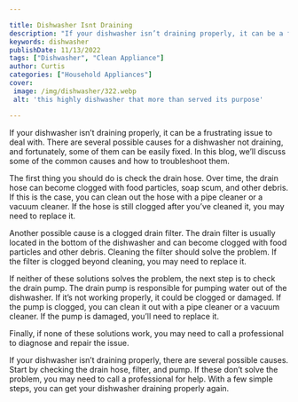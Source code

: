 ```yaml
---

title: Dishwasher Isnt Draining
description: "If your dishwasher isn’t draining properly, it can be a frustrating issue to deal with. There are several possible causes for a di...learn more"
keywords: dishwasher
publishDate: 11/13/2022
tags: ["Dishwasher", "Clean Appliance"]
author: Curtis
categories: ["Household Appliances"]
cover: 
 image: /img/dishwasher/322.webp
 alt: 'this highly dishwasher that more than served its purpose'

---
```


If your dishwasher isn’t draining properly, it can be a frustrating issue to deal with. There are several possible causes for a dishwasher not draining, and fortunately, some of them can be easily fixed. In this blog, we’ll discuss some of the common causes and how to troubleshoot them.

The first thing you should do is check the drain hose. Over time, the drain hose can become clogged with food particles, soap scum, and other debris. If this is the case, you can clean out the hose with a pipe cleaner or a vacuum cleaner. If the hose is still clogged after you’ve cleaned it, you may need to replace it.

Another possible cause is a clogged drain filter. The drain filter is usually located in the bottom of the dishwasher and can become clogged with food particles and other debris. Cleaning the filter should solve the problem. If the filter is clogged beyond cleaning, you may need to replace it.

If neither of these solutions solves the problem, the next step is to check the drain pump. The drain pump is responsible for pumping water out of the dishwasher. If it’s not working properly, it could be clogged or damaged. If the pump is clogged, you can clean it out with a pipe cleaner or a vacuum cleaner. If the pump is damaged, you’ll need to replace it.

Finally, if none of these solutions work, you may need to call a professional to diagnose and repair the issue.

If your dishwasher isn’t draining properly, there are several possible causes. Start by checking the drain hose, filter, and pump. If these don’t solve the problem, you may need to call a professional for help. With a few simple steps, you can get your dishwasher draining properly again.
